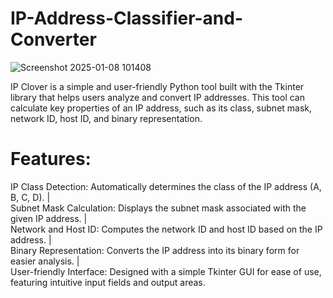 # IP-Address-Classifier-and-Converter
![Screenshot 2025-01-08 101408](https://github.com/user-attachments/assets/5daadde4-27d3-46bb-ad01-d25627fdd96b)

IP Clover is a simple and user-friendly Python tool built with the Tkinter library that helps users analyze and convert IP addresses. This tool can calculate key properties of an IP address, such as its class, subnet mask, network ID, host ID, and binary representation.

# Features:
IP Class Detection: Automatically determines the class of the IP address (A, B, C, D).  |  
Subnet Mask Calculation: Displays the subnet mask associated with the given IP address. |  
Network and Host ID: Computes the network ID and host ID based on the IP address. |  
Binary Representation: Converts the IP address into its binary form for easier analysis. |  
User-friendly Interface: Designed with a simple Tkinter GUI for ease of use, featuring intuitive input fields and output areas.
